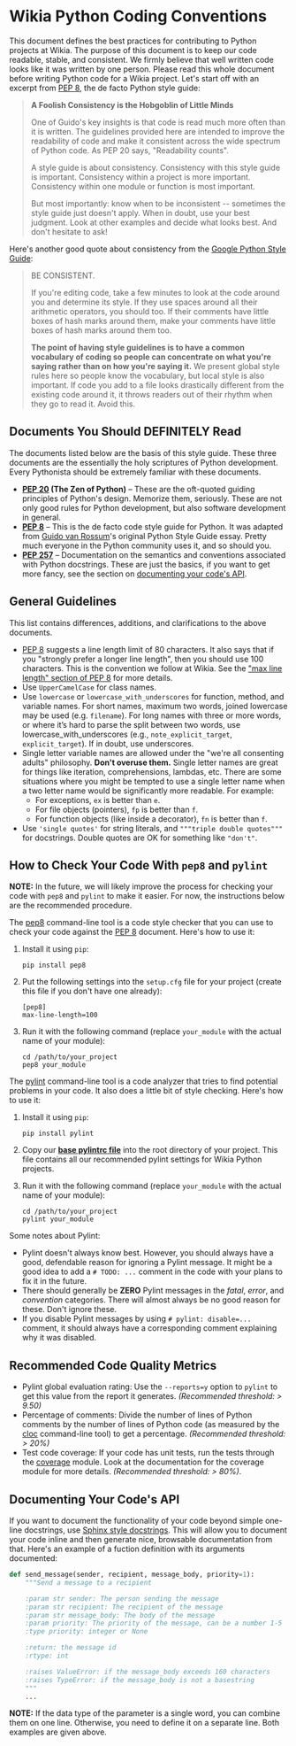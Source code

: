 # Wikia Python Coding Conventions

This document defines the best practices for contributing to Python projects at Wikia. The purpose
of this document is to keep our code readable, stable, and consistent. We firmly believe that well
written code looks like it was written by one person. Please read this whole document before writing
Python code for a Wikia project. Let's start off with an excerpt from [PEP 8], the de facto Python
style guide:

> **A Foolish Consistency is the Hobgoblin of Little Minds**
>
> One of Guido's key insights is that code is read much more often than it is written. The
> guidelines provided here are intended to improve the readability of code and make it consistent
> across the wide spectrum of Python code. As PEP 20 says, "Readability counts".
>
> A style guide is about consistency. Consistency with this style guide is important. Consistency
> within a project is more important. Consistency within one module or function is most important.
>
> But most importantly: know when to be inconsistent -- sometimes the style guide just doesn't
> apply. When in doubt, use your best judgment. Look at other examples and decide what looks best.
> And don't hesitate to ask!

Here's another good quote about consistency from the [Google Python Style Guide]:

> BE CONSISTENT.
>
> If you're editing code, take a few minutes to look at the code around you and determine its style.
> If they use spaces around all their arithmetic operators, you should too. If their comments have
> little boxes of hash marks around them, make your comments have little boxes of hash marks around
> them too.
>
> **The point of having style guidelines is to have a common vocabulary of coding so people can
> concentrate on what you're saying rather than on how you're saying it.** We present global style
> rules here so people know the vocabulary, but local style is also important. If code you add to a
> file looks drastically different from the existing code around it, it throws readers out of their
> rhythm when they go to read it. Avoid this.

## Documents You Should DEFINITELY Read

The documents listed below are the basis of this style guide. These three documents are the
essentially the holy scriptures of Python development. Every Pythonista should be extremely familiar
with these documents.

* **[PEP 20] \(The Zen of Python\)** – These are the oft-quoted guiding principles of Python's
  design. Memorize them, seriously. These are not only good rules for Python development, but also
  software development in general.
* **[PEP 8]** – This is the de facto code style guide for Python. It was adapted from
  [Guido van Rossum]'s original Python Style Guide essay. Pretty much everyone in the Python
  community uses it, and so should you.
* **[PEP 257]** – Documentation on the semantics and conventions associated with Python docstrings.
  These are just the basics, if you want to get more fancy, see the section on
  [documenting your code's API](#documenting-your-codes-api).

## General Guidelines

This list contains differences, additions, and clarifications to the above documents.

* [PEP 8] suggests a line length limit of 80 characters. It also says that if you "strongly prefer a
  longer line length", then you should use 100 characters. This is the convention we follow at
  Wikia. See the ["max line length" section of PEP 8] for more details.
* Use `UpperCamelCase` for class names.
* Use `lowercase` or `lowercase_with_underscores` for function, method, and variable names. For
  short names, maximum two words, joined lowercase may be used (e.g. `filename`). For long names
  with three or more words, or where it’s hard to parse the split between two words, use
  lowercase_with_underscores (e.g., `note_explicit_target`, `explicit_target`). If in doubt, use
  underscores.
* Single letter variable names are allowed under the "we're all consenting adults" philosophy.
  **Don't overuse them.** Single letter names are great for things like iteration, comprehensions,
  lambdas, etc. There are some situations where you might be tempted to use a single letter name
  when a two letter name would be significantly more readable. For example:
    * For exceptions, `ex` is better than `e`.
    * For file objects (pointers), `fp` is better than `f`.
    * For function objects (like inside a decorator), `fn` is better than `f`.
* Use `'single quotes'` for string literals, and `"""triple double quotes"""` for docstrings. Double
  quotes are OK for something like `"don't"`.

## How to Check Your Code With `pep8` and `pylint`

**NOTE:** In the future, we will likely improve the process for checking your code with `pep8` and
`pylint` to make it easier. For now, the instructions below are the recommended procedure.

The [pep8] command-line tool is a code style checker that you can use to check your code against
the [PEP 8] document. Here's how to use it:

1. Install it using `pip`:

   ```
   pip install pep8
   ```

1. Put the following settings into the `setup.cfg` file for your project (create this file if you
   don't have one already):

   ```
   [pep8]
   max-line-length=100
   ```

1. Run it with the following command (replace `your_module` with the actual name of your module):

   ```
   cd /path/to/your_project
   pep8 your_module
   ```

The [pylint] command-line tool is a code analyzer that tries to find potential problems in your
code. It also does a little bit of style checking. Here's how to use it:

1. Install it using `pip`:

   ```
   pip install pylint
   ```

1. Copy our **[base pylintrc file]** into the root directory of your project. This file contains all
   our recommended pylint settings for Wikia Python projects.
1. Run it with the following command (replace `your_module` with the actual name of your module):

   ```
   cd /path/to/your_project
   pylint your_module
   ```

Some notes about Pylint:

* Pylint doesn't always know best. However, you should always have a good, defendable reason for
  ignoring a Pylint message. It might be a good idea to add a `# TODO: ...` comment in the code with
  your plans to fix it in the future.
* There should generally be **ZERO** Pylint messages in the _fatal_, _error_, and _convention_
  categories. There will almost always be no good reason for these. Don't ignore these.
* If you disable Pylint messages by using `# pylint: disable=...` comment, it should always have a
  corresponding comment explaining why it was disabled.

## Recommended Code Quality Metrics

* Pylint global evaluation rating: Use the `--reports=y` option to `pylint` to get this value
  from the report it generates. _(Recommended threshold: > 9.50)_
* Percentage of comments: Divide the number of lines of Python comments by the number of lines
  of Python code (as measured by the [cloc] command-line tool) to get a percentage.
  _(Recommended threshold: > 20%)_
* Test code coverage: If your code has unit tests, run the tests through the [coverage] module. Look
  at the documentation for the coverage module for more details. _(Recommended threshold: > 80%)_.

## Documenting Your Code's API

If you want to document the functionality of your code beyond simple one-line docstrings, use
[Sphinx style docstrings]. This will allow you to document your code inline and then generate nice,
browsable documentation from that. Here's an example of a fuction definition with its arguments
documented:

```python
def send_message(sender, recipient, message_body, priority=1):
    """Send a message to a recipient

    :param str sender: The person sending the message
    :param str recipient: The recipient of the message
    :param str message_body: The body of the message
    :param priority: The priority of the message, can be a number 1-5
    :type priority: integer or None

    :return: the message id
    :rtype: int

    :raises ValueError: if the message_body exceeds 160 characters
    :raises TypeError: if the message_body is not a basestring
    """
    ...
```

**NOTE:** If the data type of the parameter is a single word, you can combine them on one line.
Otherwise, you need to define it on a separate line. Both examples are given above.

[Google Python Style Guide]: http://google-styleguide.googlecode.com/svn/trunk/pyguide.html
[PEP 8]: http://www.python.org/dev/peps/pep-0008/
[PEP 20]: http://www.python.org/dev/peps/pep-0020/
[PEP 257]: http://www.python.org/dev/peps/pep-0257/
[Guido van Rossum]: http://en.wikipedia.org/wiki/Guido_van_Rossum
["max line length" section of PEP 8]: http://legacy.python.org/dev/peps/pep-0008/#maximum-line-length
[Sphinx style docstrings]: http://sphinx-doc.org/domains.html#signatures
[pep8]: https://github.com/jcrocholl/pep8
[pylint]: http://www.pylint.org/
[base pylintrc file]: https://github.com/Wikia/guidelines/blob/master/Python/pylintrc
[cloc]: http://cloc.sourceforge.net/
[coverage]: http://nedbatchelder.com/code/coverage/
